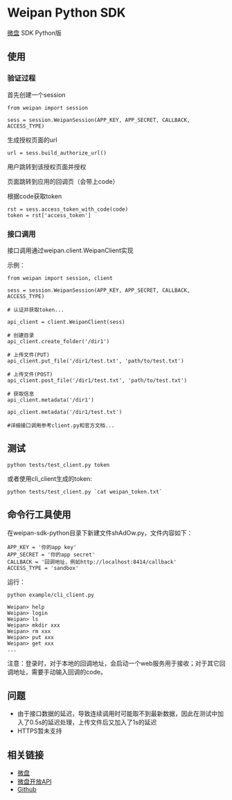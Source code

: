 # Weipan Python SDK

[微盘](http://vdisk.weibo.com) SDK Python版

## 使用

### 验证过程

首先创建一个session

    from weipan import session

    sess = session.WeipanSession(APP_KEY, APP_SECRET, CALLBACK, ACCESS_TYPE)

生成授权页面的url

    url = sess.build_authorize_url()

用户跳转到该授权页面并授权

页面跳转到应用的回调页（会带上code）

根据code获取token

    rst = sess.access_token_with_code(code)
    token = rst['access_token']

### 接口调用

接口调用通过weipan.client.WeipanClient实现

示例：

    from weipan import session, client

    sess = session.WeipanSession(APP_KEY, APP_SECRET, CALLBACK, ACCESS_TYPE)

    # 认证并获取token...

    api_client = client.WeipanClient(sess)

    # 创建目录
    api_client.create_folder('/dir1')

    # 上传文件(PUT)
    api_client.put_file('/dir1/test.txt', 'path/to/test.txt')

    # 上传文件(POST)
    api_client.post_file('/dir1/test.txt', 'path/to/test.txt')

    # 获取信息
    api_client.metadata('/dir1')

    api_client.metadata('/dir1/test.txt')

    #详细接口调用参考client.py和官方文档...

## 测试

    python tests/test_client.py token

或者使用cli_client生成的token:

    python tests/test_client.py `cat weipan_token.txt`

## 命令行工具使用

在weipan-sdk-python目录下新建文件shAdOw.py，文件内容如下：

    APP_KEY = '你的app key'
    APP_SECRET = '你的app secret'
    CALLBACK = '回调地址，例如http://localhost:8414/callback'
    ACCESS_TYPE = 'sandbox'

运行：

    python example/cli_client.py

    Weipan> help
    Weipan> login
    Weipan> ls
    Weipan> mkdir xxx
    Weipan> rm xxx
    Weipan> put xxx
    Weipan> get xxx
    ...

注意：登录时，对于本地的回调地址，会启动一个web服务用于接收；对于其它回调地址，需要手动输入回调的code。


## 问题

- 由于接口数据的延迟，导致连续调用时可能取不到最新数据，因此在测试中加入了0.5s的延迟处理，上传文件后又加入了1s的延迟
- HTTPS暂未支持

## 相关链接

- [微盘](http://vdisk.weibo.com)
- [微盘开放API](http://vdisk.weibo.com/developers/)
- [Github](http://github.com/ddliu/weipan-sdk-python)


